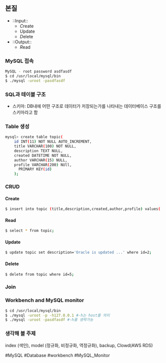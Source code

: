 ## 본질
* ::Input::
	* *C*reate
	* *U*pdate
	* *D*elete
* ::Output::
	* *R*ead

### MySQL 접속

```bash
MySQL - root password asdfasdf
$ cd /usr/local/mysql/bin
$ ./mysql -uroot -pasdfasdf
```

### SQL과 테이블 구조

* 스키마: DB내에 어떤 구조로 데이터가 저장되는가를 나타내는 데이터베이스 구조를 스키마라고 함

### Table 생성
```bash
mysql> create table topic(
    id INT(11) NOT NULL AUTO_INCREMENT,
    title VARCHAR(100) NOT NULL,
    description TEXT NULL,
    created DATETIME NOT NULL,
    author VARCHAR(15) NULL,
    profile VARCHAR(200) NUll,
	  PRIMARY KEY(id)
    );
```

### CRUD

#### Create
```bash
$ insert into topic (title,description,created,author,profile) values('MySQL','MySQL is ...',NOW(),'kevin','developer');
```

#### Read
```bash
$ select * from topic;
```

#### Update
```bash
$ update topic set description='Oracle is updated ...' where id=2;
```

#### Delete
```bash
$ delete from topic where id=5;
```

### Join

### Workbench and MySQL monitor
```bash
$ cd /usr/local/mysql/bin
$ ./mysql -uroot -p -h127.0.0.1 #-h는 host를 의미
$ ./mysql -uroot -pasdfasdf #-h를 생략가능
```

### 생각해 볼 주제
index (색인),  model (정규화, 비정규화, 역정규화), backup, Clowd(AWS RDS)

#MySQL #Database #workbench #MySQL_Monitor
